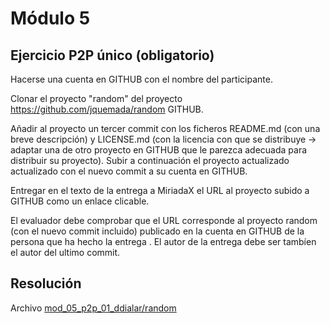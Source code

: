 # Módulo 5

## Ejercicio P2P único (obligatorio)

Hacerse una cuenta en GITHUB con el nombre del participante.

Clonar el proyecto "random" del proyecto https://github.com/jquemada/random GITHUB.

Añadir al proyecto un tercer commit con los ficheros README.md (con una breve descripción) y  LICENSE.md (con la licencia con que se distribuye -> adaptar una de otro proyecto en GITHUB que le parezca adecuada para distribuir su proyecto). Subir a continuación el proyecto actualizado actualizado con el nuevo commit a su cuenta en GITHUB.

Entregar en el texto de la entrega a MiriadaX  el URL al proyecto subido a GITHUB como un enlace clicable.

El evaluador debe comprobar que el URL corresponde al proyecto random (con el nuevo commit incluido) publicado en la cuenta en GITHUB de la persona que ha hecho la entrega . El autor de la entrega debe ser tambíen el autor del ultimo commit.

## Resolución

Archivo [mod_05_p2p_01_ddialar/random](https://github.com/ddialar/NodeJS-MiriadaX-Servicios-en-la-nube/tree/master/Mod%205%20-%20Git%20y%20GitHub/mod_05_p2p_01_ddialar/random)

